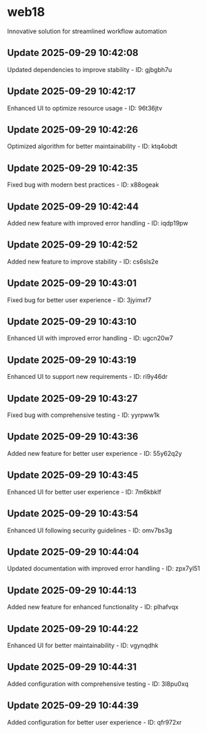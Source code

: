 # web18
Innovative solution for streamlined workflow automation

## Update 2025-09-29 10:42:08
Updated dependencies to improve stability - ID: gjbgbh7u


## Update 2025-09-29 10:42:17
Enhanced UI to optimize resource usage - ID: 96t36jtv


## Update 2025-09-29 10:42:26
Optimized algorithm for better maintainability - ID: ktq4obdt


## Update 2025-09-29 10:42:35
Fixed bug with modern best practices - ID: x88ogeak


## Update 2025-09-29 10:42:44
Added new feature with improved error handling - ID: iqdp19pw


## Update 2025-09-29 10:42:52
Added new feature to improve stability - ID: cs6sls2e


## Update 2025-09-29 10:43:01
Fixed bug for better user experience - ID: 3jyimxf7


## Update 2025-09-29 10:43:10
Enhanced UI with improved error handling - ID: ugcn20w7


## Update 2025-09-29 10:43:19
Enhanced UI to support new requirements - ID: ri9y46dr


## Update 2025-09-29 10:43:27
Fixed bug with comprehensive testing - ID: yyrpww1k


## Update 2025-09-29 10:43:36
Added new feature for better user experience - ID: 55y62q2y


## Update 2025-09-29 10:43:45
Enhanced UI for better user experience - ID: 7m6kbklf


## Update 2025-09-29 10:43:54
Enhanced UI following security guidelines - ID: omv7bs3g


## Update 2025-09-29 10:44:04
Updated documentation with improved error handling - ID: zpx7yl51


## Update 2025-09-29 10:44:13
Added new feature for enhanced functionality - ID: plhafvqx


## Update 2025-09-29 10:44:22
Enhanced UI for better maintainability - ID: vgynqdhk


## Update 2025-09-29 10:44:31
Added configuration with comprehensive testing - ID: 3l8pu0xq


## Update 2025-09-29 10:44:39
Added configuration for better user experience - ID: qfr972xr

